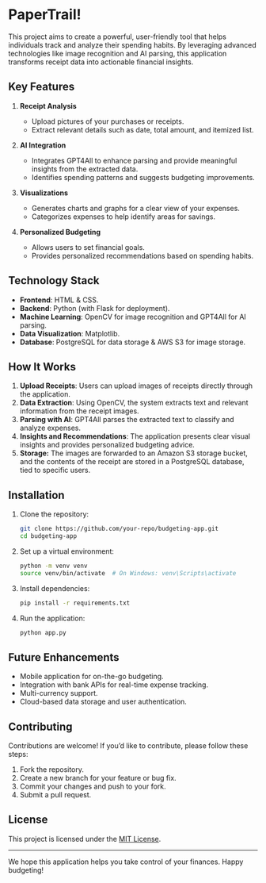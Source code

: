 # PaperTrail!

This project aims to create a powerful, user-friendly tool that helps individuals track and analyze their spending habits. By leveraging advanced technologies like image recognition and AI parsing, this application transforms receipt data into actionable financial insights.

## Key Features

1. **Receipt Analysis**

   - Upload pictures of your purchases or receipts.
   - Extract relevant details such as date, total amount, and itemized list.

2. **AI Integration**

   - Integrates GPT4All to enhance parsing and provide meaningful insights from the extracted data.
   - Identifies spending patterns and suggests budgeting improvements.

3. **Visualizations**

   - Generates charts and graphs for a clear view of your expenses.
   - Categorizes expenses to help identify areas for savings.

4. **Personalized Budgeting**

   - Allows users to set financial goals.
   - Provides personalized recommendations based on spending habits.

## Technology Stack

- **Frontend**: HTML & CSS.
- **Backend**: Python (with Flask for deployment).
- **Machine Learning**: OpenCV for image recognition and GPT4All for AI parsing.
- **Data Visualization**: Matplotlib.
- **Database**: PostgreSQL for data storage & AWS S3 for image storage.

## How It Works

1. **Upload Receipts**: Users can upload images of receipts directly through the application.
2. **Data Extraction**: Using OpenCV, the system extracts text and relevant information from the receipt images.
3. **Parsing with AI**: GPT4All parses the extracted text to classify and analyze expenses.
4. **Insights and Recommendations**: The application presents clear visual insights and provides personalized budgeting advice.
5. **Storage:** The images are forwarded to an Amazon S3 storage bucket, and the contents of the receipt are stored in a PostgreSQL database, tied to specific users.

## Installation

1. Clone the repository:

   ```bash
   git clone https://github.com/your-repo/budgeting-app.git
   cd budgeting-app
   ```

2. Set up a virtual environment:

   ```bash
   python -m venv venv
   source venv/bin/activate  # On Windows: venv\Scripts\activate
   ```

3. Install dependencies:

   ```bash
   pip install -r requirements.txt
   ```

4. Run the application:

   ```bash
   python app.py
   ```

## Future Enhancements

- Mobile application for on-the-go budgeting.
- Integration with bank APIs for real-time expense tracking.
- Multi-currency support.
- Cloud-based data storage and user authentication.

## Contributing

Contributions are welcome! If you’d like to contribute, please follow these steps:

1. Fork the repository.
2. Create a new branch for your feature or bug fix.
3. Commit your changes and push to your fork.
4. Submit a pull request.

## License

This project is licensed under the [MIT License](LICENSE).

---

We hope this application helps you take control of your finances. Happy budgeting!

